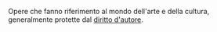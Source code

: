 Opere che fanno riferimento al mondo dell'arte e della cultura, generalmente protette dal [diritto d'autore](<Lez7#Legge sul diritto d'autore>).